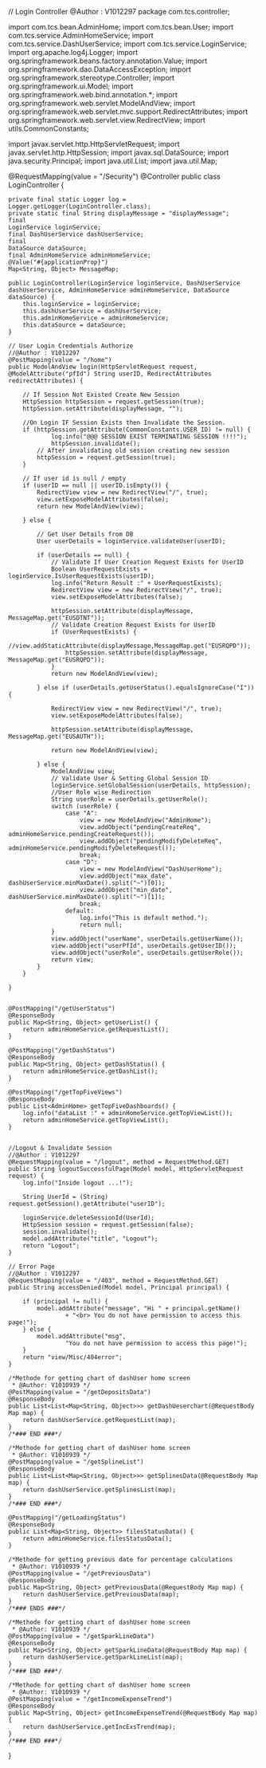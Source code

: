 // Login Controller @Author : V1012297
package com.tcs.controller;

import com.tcs.bean.AdminHome;
import com.tcs.bean.User;
import com.tcs.service.AdminHomeService;
import com.tcs.service.DashUserService;
import com.tcs.service.LoginService;
import org.apache.log4j.Logger;
import org.springframework.beans.factory.annotation.Value;
import org.springframework.dao.DataAccessException;
import org.springframework.stereotype.Controller;
import org.springframework.ui.Model;
import org.springframework.web.bind.annotation.*;
import org.springframework.web.servlet.ModelAndView;
import org.springframework.web.servlet.mvc.support.RedirectAttributes;
import org.springframework.web.servlet.view.RedirectView;
import utils.CommonConstants;

import javax.servlet.http.HttpServletRequest;
import javax.servlet.http.HttpSession;
import javax.sql.DataSource;
import java.security.Principal;
import java.util.List;
import java.util.Map;

@RequestMapping(value = "/Security")
@Controller
public class LoginController {

    private final static Logger log = Logger.getLogger(LoginController.class);
    private static final String displayMessage = "displayMessage";
    final
    LoginService loginService;
    final DashUserService dashUserService;
    final
    DataSource dataSource;
    final AdminHomeService adminHomeService;
    @Value("#{applicationProp}")
    Map<String, Object> MessageMap;

    public LoginController(LoginService loginService, DashUserService dashUserService, AdminHomeService adminHomeService, DataSource dataSource) {
        this.loginService = loginService;
        this.dashUserService = dashUserService;
        this.adminHomeService = adminHomeService;
        this.dataSource = dataSource;
    }

    // User Login Credentials Authorize
    //@Author : V1012297
    @PostMapping(value = "/home")
    public ModelAndView login(HttpServletRequest request, @ModelAttribute("pfId") String userID, RedirectAttributes redirectAttributes) {

        // If Session Not Existed Create New Session
        HttpSession httpSession = request.getSession(true);
        httpSession.setAttribute(displayMessage, "");

        //On Login IF Session Exists then Invalidate the Session.
        if (httpSession.getAttribute(CommonConstants.USER_ID) != null) {
                log.info("@@@ SESSION EXIST TERMINATING SESSION !!!!");
                httpSession.invalidate();
            // After invalidating old session creating new session
            httpSession = request.getSession(true);
        }

        // If user id is null / empty
        if (userID == null || userID.isEmpty()) {
            RedirectView view = new RedirectView("/", true);
            view.setExposeModelAttributes(false);
            return new ModelAndView(view);

        } else {

            // Get User Details from DB
            User userDetails = loginService.validateUser(userID);

            if (userDetails == null) {
                // Validate If User Creation Request Exists for UserID
                Boolean UserRequestExists = loginService.IsUserRequestExists(userID);
                log.info("Return Result :" + UserRequestExists);
                RedirectView view = new RedirectView("/", true);
                view.setExposeModelAttributes(false);

                httpSession.setAttribute(displayMessage, MessageMap.get("EUSDTNT"));
                // Validate Creation Request Exists for UserID
                if (UserRequestExists) {
                    //view.addStaticAttribute(displayMessage,MessageMap.get("EUSRQPD"));
                    httpSession.setAttribute(displayMessage, MessageMap.get("EUSRQPD"));
                }
                return new ModelAndView(view);

            } else if (userDetails.getUserStatus().equalsIgnoreCase("I")) {

                RedirectView view = new RedirectView("/", true);
                view.setExposeModelAttributes(false);

                httpSession.setAttribute(displayMessage, MessageMap.get("EUSAUTH"));

                return new ModelAndView(view);

            } else {
                ModelAndView view;
                // Validate User & Setting Global Session ID
                loginService.setGlobalSession(userDetails, httpSession);
                //User Role wise Redirection
                String userRole = userDetails.getUserRole();
                switch (userRole) {
                    case "A":
                        view = new ModelAndView("AdminHome");
                        view.addObject("pendingCreateReq", adminHomeService.pendingCreateRequest());
                        view.addObject("pendingModifyDeleteReq", adminHomeService.pendingModifyDeleteRequest());
                        break;
                    case "D":
                        view = new ModelAndView("DashUserHome");
                        view.addObject("max_date", dashUserService.minMaxDate().split("~")[0]);
                        view.addObject("min_date", dashUserService.minMaxDate().split("~")[1]);
                        break;
                    default:
                        log.info("This is default method.");
                        return null;
                }
                view.addObject("userName", userDetails.getUserName());
                view.addObject("userPfId", userDetails.getUserID());
                view.addObject("userRole", userDetails.getUserRole());
                return view;
            }
        }

    }


    @PostMapping("/getUserStatus")
    @ResponseBody
    public Map<String, Object> getUserList() {
        return adminHomeService.getRequestList();
    }

    @PostMapping("/getDashStatus")
    @ResponseBody
    public Map<String, Object> getDashStatus() {
        return adminHomeService.getDashList();
    }

    @PostMapping("/getTopFiveViews")
    @ResponseBody
    public List<AdminHome> getTopFiveDashboards() {
        log.info("dataList :" + adminHomeService.getTopViewList());
        return adminHomeService.getTopViewList();
    }


    //Logout & Invalidate Session
    //@Author : V1012297
    @RequestMapping(value = "/logout", method = RequestMethod.GET)
    public String logoutSuccessfulPage(Model model, HttpServletRequest request) {
        log.info("Inside logout ...!");

        String UserId = (String) request.getSession().getAttribute("userID");

        loginService.deleteSessionId(UserId);
        HttpSession session = request.getSession(false);
        session.invalidate();
        model.addAttribute("title", "Logout");
        return "Logout";
    }

    // Error Page
    //@Author : V1012297
    @RequestMapping(value = "/403", method = RequestMethod.GET)
    public String accessDenied(Model model, Principal principal) {

        if (principal != null) {
            model.addAttribute("message", "Hi " + principal.getName()
                    + "<br> You do not have permission to access this page!");
        } else {
            model.addAttribute("msg",
                    "You do not have permission to access this page!");
        }
        return "view/Misc/404error";
    }

    /*Methode for getting chart of dashUser home screen
     * @Author: V1010939 */
    @PostMapping(value = "/getDepositsData")
    @ResponseBody
    public List<List<Map<String, Object>>> getDashUeserchart(@RequestBody Map map) {
        return dashUserService.getRequestList(map);
    }
    /*### END ###*/

    /*Methode for getting chart of dashUser home screen
     * @Author: V1010939 */
    @PostMapping(value = "/getSplineList")
    @ResponseBody
    public List<List<Map<String, Object>>> getSplinesData(@RequestBody Map map) {
        return dashUserService.getSplinesList(map);
    }
    /*### END ###*/

    @PostMapping("/getLoadingStatus")
    @ResponseBody
    public List<Map<String, Object>> filesStatusData() {
        return adminHomeService.filesStatusData();
    }

    /*Methode for getting previous date for percentage calculations
     * @Author: V1010939 */
    @PostMapping(value = "/getPreviousData")
    @ResponseBody
    public Map<String, Object> getPreviousData(@RequestBody Map map) {
        return dashUserService.getPreviousData(map);
    }
    /*### ENDS ###*/

    /*Methode for getting chart of dashUser home screen
     * @Author: V1010939 */
    @PostMapping(value = "/getSparkLineData")
    @ResponseBody
    public Map<String, Object> getSparkLineData(@RequestBody Map map) {
        return dashUserService.getSparkLineList(map);
    }
    /*### END ###*/

    /*Methode for getting chart of dashUser home screen
     * @Author: V1010939 */
    @PostMapping(value = "/getIncomeExpenseTrend")
    @ResponseBody
    public Map<String, Object> getIncomeExpenseTrend(@RequestBody Map map) {
        return dashUserService.getIncExsTrend(map);
    }
    /*### END ###*/
}
